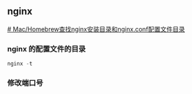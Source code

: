 ## nginx

[# Mac/Homebrew查找nginx安装目录和nginx.conf配置文件目录](https://blog.csdn.net/aa390481978/article/details/100882728)

### nginx 的配置文件的目录

``` ts
nginx -t
```

### 修改端口号

